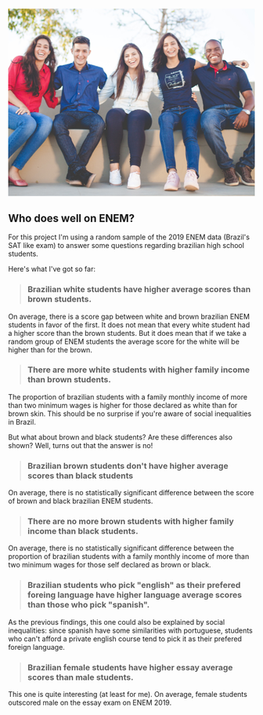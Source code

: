 ![](assets/img/naassom-azevedo-Q_Sei-TqSlc-unsplash-min.jpg)

## Who does well on ENEM?<a name="introduction"></a>

For this project I'm using a random sample of the 2019 ENEM data (Brazil's SAT like exam) to answer some questions regarding brazilian high school students.

Here's what I've got so far:

> ### Brazilian white students have higher average scores than brown students.

On average, there is a score gap between white and brown brazilian ENEM students in favor of the first. It does not mean that every white student had a higher score than the brown students. But it does mean that if we take a random group of ENEM students the average score for the white will be higher than for the brown.

> ### There are more white students with higher family income than brown students.

The proportion of brazilian students with a family monthly income of more than two minimum wages is higher for those declared as white than for brown skin. This should be no surprise if you're aware of social inequalities in Brazil.

But what about brown and black students? Are these differences also shown? Well, turns out that the answer is no!

> ### Brazilian brown students don't have higher average scores than black students

On average, there is no statistically significant difference between the score of brown and black brazilian ENEM students. 

> ### There are no more brown students with higher family income than black students.

On average, there is no statistically significant difference between the proportion of brazilian students with a family monthly income of more than two minimum wages for those self declared as brown or black.

> ### Brazilian students who pick "english" as their prefered foreing language have higher language average scores than those who pick "spanish".

As the previous findings, this one could also be explained by social inequalities: since spanish have some similarities with portuguese, students who can't afford a private english course tend to pick it as their prefered foreign language.

> ### Brazilian female students have higher essay average scores than male students.

This one is quite interesting (at least for me). On average, female students outscored male on the essay exam on ENEM 2019.

